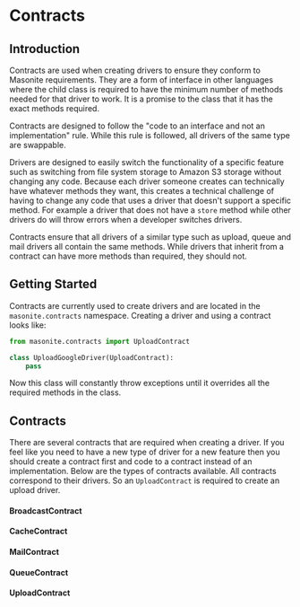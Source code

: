 # Contracts

## Introduction

Contracts are used when creating drivers to ensure they conform to Masonite requirements. They are a form of interface in other languages where the child class is required to have the minimum number of methods needed for that driver to work. It is a promise to the class that it has the exact methods required.

Contracts are designed to follow the "code to an interface and not an implementation" rule. While this rule is followed, all drivers of the same type are swappable.

Drivers are designed to easily switch the functionality of a specific feature such as switching from file system storage to Amazon S3 storage without changing any code. Because each driver someone creates can technically have whatever methods they want, this creates a technical challenge of having to change any code that uses a driver that doesn't support a specific method. For example a driver that does not have a `store` method while other drivers do will throw errors when a developer switches drivers.

Contracts ensure that all drivers of a similar type such as upload, queue and mail drivers all contain the same methods. While drivers that inherit from a contract can have more methods than required, they should not.

## Getting Started

Contracts are currently used to create drivers and are located in the `masonite.contracts` namespace. Creating a driver and using a contract looks like:

```python
from masonite.contracts import UploadContract

class UploadGoogleDriver(UploadContract):
    pass
```

Now this class will constantly throw exceptions until it overrides all the required methods in the class.

## Contracts

There are several contracts that are required when creating a driver. If you feel like you need to have a new type of driver for a new feature then you should create a contract first and code to a contract instead of an implementation. Below are the types of contracts available. All contracts correspond to their drivers. So an `UploadContract` is required to create an upload driver.

#### BroadcastContract

#### CacheContract

#### MailContract

#### QueueContract

#### UploadContract

